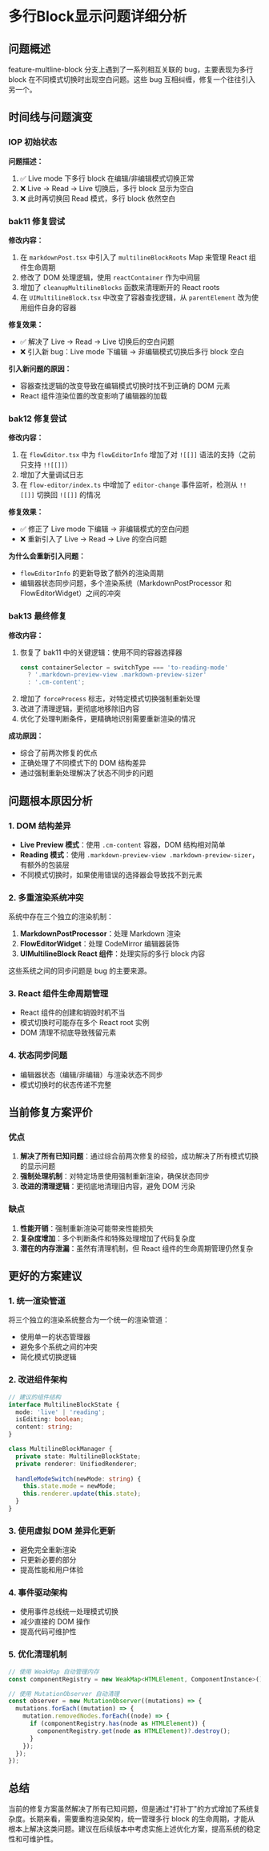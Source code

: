 # 多行Block显示问题详细分析

## 问题概述

feature-multline-block 分支上遇到了一系列相互关联的 bug，主要表现为多行 block 在不同模式切换时出现空白问题。这些 bug 互相纠缠，修复一个往往引入另一个。

## 时间线与问题演变

### IOP 初始状态
**问题描述：**
1. ✅ Live mode 下多行 block 在编辑/非编辑模式切换正常
2. ❌ Live -> Read -> Live 切换后，多行 block 显示为空白
3. ❌ 此时再切换回 Read 模式，多行 block 依然空白

### bak11 修复尝试
**修改内容：**
1. 在 `markdownPost.tsx` 中引入了 `multilineBlockRoots` Map 来管理 React 组件生命周期
2. 修改了 DOM 处理逻辑，使用 `reactContainer` 作为中间层
3. 增加了 `cleanupMultilineBlocks` 函数来清理断开的 React roots
4. 在 `UIMultilineBlock.tsx` 中改变了容器查找逻辑，从 `parentElement` 改为使用组件自身的容器

**修复效果：**
- ✅ 解决了 Live -> Read -> Live 切换后的空白问题
- ❌ 引入新 bug：Live mode 下编辑 -> 非编辑模式切换后多行 block 空白

**引入新问题的原因：**
- 容器查找逻辑的改变导致在编辑模式切换时找不到正确的 DOM 元素
- React 组件渲染位置的改变影响了编辑器的加载

### bak12 修复尝试
**修改内容：**
1. 在 `flowEditor.tsx` 中为 `flowEditorInfo` 增加了对 `![[]]` 语法的支持（之前只支持 `!![[]]`）
2. 增加了大量调试日志
3. 在 `flow-editor/index.ts` 中增加了 `editor-change` 事件监听，检测从 `!![[]]` 切换回 `![[]]` 的情况

**修复效果：**
- ✅ 修正了 Live mode 下编辑 -> 非编辑模式的空白问题
- ❌ 重新引入了 Live -> Read -> Live 的空白问题

**为什么会重新引入问题：**
- `flowEditorInfo` 的更新导致了额外的渲染周期
- 编辑器状态同步问题，多个渲染系统（MarkdownPostProcessor 和 FlowEditorWidget）之间的冲突

### bak13 最终修复
**修改内容：**
1. 恢复了 bak11 中的关键逻辑：使用不同的容器选择器
   ```typescript
   const containerSelector = switchType === 'to-reading-mode'
     ? '.markdown-preview-view .markdown-preview-sizer'
     : '.cm-content';
   ```
2. 增加了 `forceProcess` 标志，对特定模式切换强制重新处理
3. 改进了清理逻辑，更彻底地移除旧内容
4. 优化了处理判断条件，更精确地识别需要重新渲染的情况

**成功原因：**
- 综合了前两次修复的优点
- 正确处理了不同模式下的 DOM 结构差异
- 通过强制重新处理解决了状态不同步的问题

## 问题根本原因分析

### 1. DOM 结构差异
- **Live Preview 模式**：使用 `.cm-content` 容器，DOM 结构相对简单
- **Reading 模式**：使用 `.markdown-preview-view .markdown-preview-sizer`，有额外的包装层
- 不同模式切换时，如果使用错误的选择器会导致找不到元素

### 2. 多重渲染系统冲突
系统中存在三个独立的渲染机制：
1. **MarkdownPostProcessor**：处理 Markdown 渲染
2. **FlowEditorWidget**：处理 CodeMirror 编辑器装饰
3. **UIMultilineBlock React 组件**：处理实际的多行 block 内容

这些系统之间的同步问题是 bug 的主要来源。

### 3. React 组件生命周期管理
- React 组件的创建和销毁时机不当
- 模式切换时可能存在多个 React root 实例
- DOM 清理不彻底导致残留元素

### 4. 状态同步问题
- 编辑器状态（编辑/非编辑）与渲染状态不同步
- 模式切换时的状态传递不完整

## 当前修复方案评价

### 优点
1. **解决了所有已知问题**：通过综合前两次修复的经验，成功解决了所有模式切换的显示问题
2. **强制处理机制**：对特定场景使用强制重新渲染，确保状态同步
3. **改进的清理逻辑**：更彻底地清理旧内容，避免 DOM 污染

### 缺点
1. **性能开销**：强制重新渲染可能带来性能损失
2. **复杂度增加**：多个判断条件和特殊处理增加了代码复杂度
3. **潜在的内存泄漏**：虽然有清理机制，但 React 组件的生命周期管理仍然复杂

## 更好的方案建议

### 1. 统一渲染管道
将三个独立的渲染系统整合为一个统一的渲染管道：
- 使用单一的状态管理器
- 避免多个系统之间的冲突
- 简化模式切换逻辑

### 2. 改进组件架构
```typescript
// 建议的组件结构
interface MultilineBlockState {
  mode: 'live' | 'reading';
  isEditing: boolean;
  content: string;
}

class MultilineBlockManager {
  private state: MultilineBlockState;
  private renderer: UnifiedRenderer;
  
  handleModeSwitch(newMode: string) {
    this.state.mode = newMode;
    this.renderer.update(this.state);
  }
}
```

### 3. 使用虚拟 DOM 差异化更新
- 避免完全重新渲染
- 只更新必要的部分
- 提高性能和用户体验

### 4. 事件驱动架构
- 使用事件总线统一处理模式切换
- 减少直接的 DOM 操作
- 提高代码可维护性

### 5. 优化清理机制
```typescript
// 使用 WeakMap 自动管理内存
const componentRegistry = new WeakMap<HTMLElement, ComponentInstance>();

// 使用 MutationObserver 自动清理
const observer = new MutationObserver((mutations) => {
  mutations.forEach((mutation) => {
    mutation.removedNodes.forEach((node) => {
      if (componentRegistry.has(node as HTMLElement)) {
        componentRegistry.get(node as HTMLElement)?.destroy();
      }
    });
  });
});
```

## 总结

当前的修复方案虽然解决了所有已知问题，但是通过"打补丁"的方式增加了系统复杂度。长期来看，需要重构渲染架构，统一管理多行 block 的生命周期，才能从根本上解决这类问题。建议在后续版本中考虑实施上述优化方案，提高系统的稳定性和可维护性。